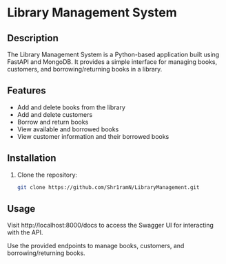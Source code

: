# Library Management System

## Description

The Library Management System is a Python-based application built using FastAPI and MongoDB. It provides a simple interface for managing books, customers, and borrowing/returning books in a library.

## Features

- Add and delete books from the library
- Add and delete customers
- Borrow and return books
- View available and borrowed books
- View customer information and their borrowed books

## Installation

1. Clone the repository:

   ```bash
   git clone https://github.com/Shr1ramN/LibraryManagement.git

## Usage

Visit http://localhost:8000/docs to access the Swagger UI for interacting with the API.

Use the provided endpoints to manage books, customers, and borrowing/returning books.
